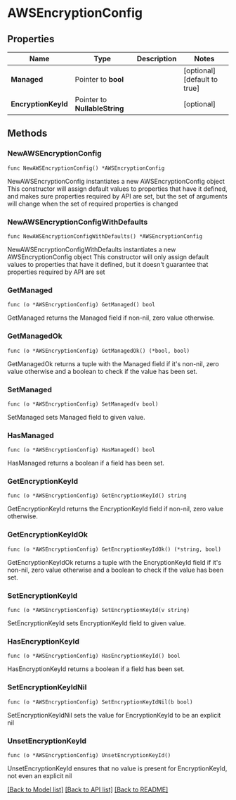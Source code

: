 # AWSEncryptionConfig

## Properties

Name | Type | Description | Notes
------------ | ------------- | ------------- | -------------
**Managed** | Pointer to **bool** |  | [optional] [default to true]
**EncryptionKeyId** | Pointer to **NullableString** |  | [optional] 

## Methods

### NewAWSEncryptionConfig

`func NewAWSEncryptionConfig() *AWSEncryptionConfig`

NewAWSEncryptionConfig instantiates a new AWSEncryptionConfig object
This constructor will assign default values to properties that have it defined,
and makes sure properties required by API are set, but the set of arguments
will change when the set of required properties is changed

### NewAWSEncryptionConfigWithDefaults

`func NewAWSEncryptionConfigWithDefaults() *AWSEncryptionConfig`

NewAWSEncryptionConfigWithDefaults instantiates a new AWSEncryptionConfig object
This constructor will only assign default values to properties that have it defined,
but it doesn't guarantee that properties required by API are set

### GetManaged

`func (o *AWSEncryptionConfig) GetManaged() bool`

GetManaged returns the Managed field if non-nil, zero value otherwise.

### GetManagedOk

`func (o *AWSEncryptionConfig) GetManagedOk() (*bool, bool)`

GetManagedOk returns a tuple with the Managed field if it's non-nil, zero value otherwise
and a boolean to check if the value has been set.

### SetManaged

`func (o *AWSEncryptionConfig) SetManaged(v bool)`

SetManaged sets Managed field to given value.

### HasManaged

`func (o *AWSEncryptionConfig) HasManaged() bool`

HasManaged returns a boolean if a field has been set.

### GetEncryptionKeyId

`func (o *AWSEncryptionConfig) GetEncryptionKeyId() string`

GetEncryptionKeyId returns the EncryptionKeyId field if non-nil, zero value otherwise.

### GetEncryptionKeyIdOk

`func (o *AWSEncryptionConfig) GetEncryptionKeyIdOk() (*string, bool)`

GetEncryptionKeyIdOk returns a tuple with the EncryptionKeyId field if it's non-nil, zero value otherwise
and a boolean to check if the value has been set.

### SetEncryptionKeyId

`func (o *AWSEncryptionConfig) SetEncryptionKeyId(v string)`

SetEncryptionKeyId sets EncryptionKeyId field to given value.

### HasEncryptionKeyId

`func (o *AWSEncryptionConfig) HasEncryptionKeyId() bool`

HasEncryptionKeyId returns a boolean if a field has been set.

### SetEncryptionKeyIdNil

`func (o *AWSEncryptionConfig) SetEncryptionKeyIdNil(b bool)`

 SetEncryptionKeyIdNil sets the value for EncryptionKeyId to be an explicit nil

### UnsetEncryptionKeyId
`func (o *AWSEncryptionConfig) UnsetEncryptionKeyId()`

UnsetEncryptionKeyId ensures that no value is present for EncryptionKeyId, not even an explicit nil

[[Back to Model list]](../README.md#documentation-for-models) [[Back to API list]](../README.md#documentation-for-api-endpoints) [[Back to README]](../README.md)


